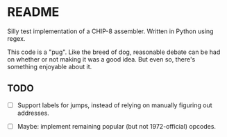 README
======

Silly test implementation of a CHIP-8 assembler.  Written in Python using regex.

This code is a "pug".  Like the breed of dog, reasonable debate can be had on whether or not making it was a good idea.  But even so, there's something enjoyable about it.


TODO
----

- [ ] Support labels for jumps, instead of relying on manually figuring out addresses.
- [ ] Maybe: implement remaining popular (but not 1972-official) opcodes.

